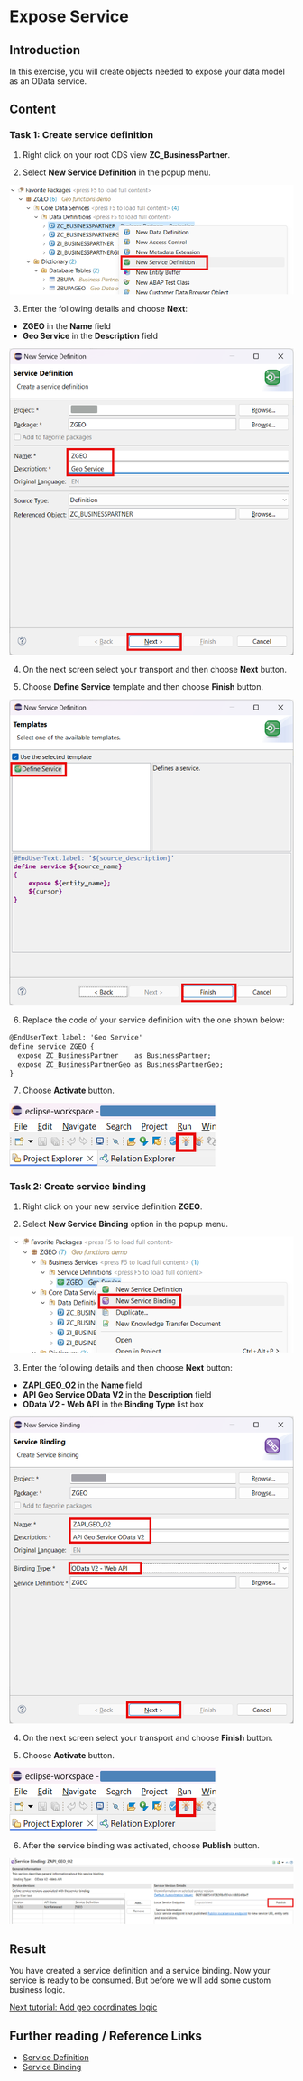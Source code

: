 # Expose Service

## Introduction 

In this exercise, you will create objects needed to expose your data model as an OData service.

## Content

### Task 1: Create service definition

1. Right click on your root CDS view **ZC_BusinessPartner**.

2. Select **New Service Definition** in the popup menu.

  ![New service definition](img/new-service-definition.png) 

3. Enter the following details and choose **Next**:
  - **ZGEO** in the **Name** field
  - **Geo Service** in the **Description** field

  ![Details](img/service-definition-details.png)

4. On the next screen select your transport and then choose **Next** button.

5. Choose **Define Service** template and then choose **Finish** button.

  ![Template](img/service-definition-template.png)

6. Replace the code of your service definition with the one shown below:

~~~abap
@EndUserText.label: 'Geo Service'
define service ZGEO {
  expose ZC_BusinessPartner    as BusinessPartner;
  expose ZC_BusinessPartnerGeo as BusinessPartnerGeo;
}
~~~

7. Choose **Activate** button.

  ![Activate](../common-images/activate-button.png)


### Task 2: Create service binding

1. Right click on your new service definition **ZGEO**.

2. Select **New Service Binding** option in the popup menu.

  ![New service binding](img/new-service-binding.png) 

3. Enter the following details and then choose **Next** button:
  - **ZAPI_GEO_O2** in the **Name** field
  - **API Geo Service OData V2** in the **Description** field
  - **OData V2 - Web API** in the **Binding Type** list box

  ![Details](img/service-biding-details.png) 

4. On the next screen select your transport and choose **Finish** button.

5. Choose **Activate** button.

  ![Activate](../common-images/activate-button.png)

6. After the service binding was activated, choose **Publish** button.  

  ![Alt text](img/publish-service.png)


## Result

You have created a service definition and a service binding. Now your service is ready to be consumed. But before we will add some custom business logic.

[Next tutorial: Add geo coordinates logic](../geo-logic/README.md)

## Further reading / Reference Links

- [Service Definition](https://help.sap.com/docs/ABAP_PLATFORM_NEW/fc4c71aa50014fd1b43721701471913d/b09e4d53bfca4544a9f8910bcc2cd9d6.html)
- [Service Binding](https://help.sap.com/docs/ABAP_PLATFORM_NEW/fc4c71aa50014fd1b43721701471913d/b58a3c27df4e406f9335d4b346f6be04.html)


